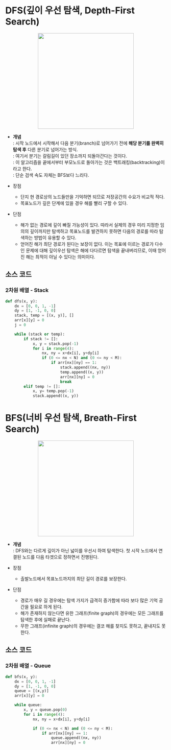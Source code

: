 # DFS(깊이 우선 탐색, Depth-First Search)
<p align="center"><img src='https://user-images.githubusercontent.com/94775103/212637956-5b8112fa-d99c-41db-a89a-32c3a2b7d927.gif' height="300px" width="300px"></p>

* **개념**  
: 시작 노드에서 시작해서 다음 분기(branch)로 넘어가기 전에 **해당 분기를 완벽히 탐색 후** 다른 분기로 넘어가는 방식.  
: 여기서 분기는 갈림길이 있던 장소까지 되돌아간다는 것이다.  
: 이 알고리즘을 끝에서부터 부모노드로 돌아가는 것은 백트래킹(backtracking)이라고 한다.  
: 단순 검색 속도 자체는 BFS보다 느리다.

* 장점  
    - 단지 현 경로상의 노드들만을 기억하면 되므로 저장공간의 수요가 비교적 적다.  
    - 목표노드가 깊은 단계에 있을 경우 해를 빨리 구할 수 있다.  
* 단점
    - 해가 없는 경로에 깊이 빠질 가능성이 있다. 따라서 실제의 경우 미리 지정한 임의의 깊이까지만 탐색하고 목표노드를 발견하지 못하면 다음의 경로를 따라 탐색하는 방법이 유용할 수 있다.  
    - 얻어진 해가 최단 경로가 된다는 보장이 없다. 이는 목표에 이르는 경로가 다수인 문제에 대해 깊이우선 탐색은 해에 다다르면 탐색을 끝내버리므로, 이때 얻어진 해는 최적이 아닐 수 있다는 의미이다.   

## 소스 코드
### 2차원 배열 - Stack

```py
def dfs(x, y):
    dx = [0, 0, 1, -1]
    dy = [1, -1, 0, 0]
    stack, temp = [(x, y)], []
    arr[x][y] = 0
    j = 0

    while (stack or temp):
        if stack != []:
            x, y = stack.pop(-1)
            for i in range(4):
                nx, ny = x+dx[i], y+dy[i]
                if (0 <= nx < N) and (0 <= ny < M):
                    if arr[nx][ny] == 1:
                        stack.append((nx, ny))
                        temp.append((x, y))
                        arr[nx][ny] = 0
                        break
        elif temp != []:
            x, y= temp.pop(-1)
            stack.append((x, y))
```


# BFS(너비 우선 탐색, Breath-First Search)
<p align="center"><img src='https://user-images.githubusercontent.com/94775103/212638046-513db143-36d0-43b0-887e-8679fe4debe5.gif' height="300px" width="300px"></p>

* **개념**  
: DFS와는 다르게 깊이가 아닌 넓이를 우선시 하여 탐색한다. 첫 시작 노드에서 연결된 노드를 다음 타겟으로 정하면서 진행된다.

* 장점
    - 출발노드에서 목표노드까지의 최단 길이 경로를 보장한다.
* 단점
    - 경로가 매우 길 경우에는 탐색 가지가 급격히 증가함에 따라 보다 많은 기억 공간을 필요로 하게 된다.
    - 해가 존재하지 않는다면 유한 그래프(finite graph)의 경우에는 모든 그래프를 탐색한 후에 실패로 끝난다.
    - 무한 그래프(infinite graph)의 경우에는 결코 해를 찾지도 못하고, 끝내지도 못한다.

## 소스 코드
### 2차원 배열 - Queue

```py
def bfs(x, y):
    dx = [0, 0, 1, -1]
    dy = [1, -1, 0, 0]
    queue = [(x,y)]
    arr[x][y] = 0

    while queue:
        x, y = queue.pop(0)
        for i in range(4):
            nx, ny = x+dx[i], y+dy[i]

            if (0 <= nx < N) and (0 <= ny < M):
                if arr[nx][ny] == 1:
                    queue.append((nx, ny))
                    arr[nx][ny] = 0
```
